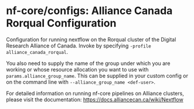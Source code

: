 # nf-core/configs: Alliance Canada Rorqual Configuration

Configuration for running nextflow on the Rorqual cluster of the Digital Research Alliance of Canada. Invoke by specifying `-profile alliance_canada_rorqual`.

You also need to supply the name of the group under which you are working or whose resource allocation you want to use with `params.alliance_group_name`. This can be supplied in your custom config or on the command line with `--alliance_group_name <def-user>`.

For detailed information on running nf-core pipelines on Alliance clusters, please visit the documentation:
https://docs.alliancecan.ca/wiki/Nextflow